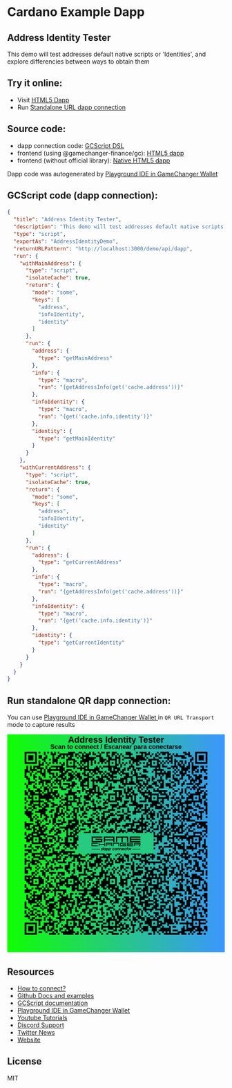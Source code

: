 
# Cardano Example Dapp

## **Address Identity Tester**

This demo will test addresses default native scripts or 'Identities', and explore differencies between ways to obtain them


## Try it online: 

-  Visit [HTML5 Dapp](https://gamechangerfinance.github.io/gamechanger.wallet/examples/Address%20Identity%20Tester.html)
-  Run [Standalone URL dapp connection](https://beta-wallet.gamechanger.finance/api/2/run/1-H4sIAAAAAAAAA9WRMWvDMBCF_8qhxQmE2NAtW0iXQgulpFPpoFjnWlSWjHSua4L_e0-1lYYEOrebT3rv6bvnoyBNBsVGbJXyGALcKbR8NsAeA6EXK6EwlF63pJ1l3b7WARQ2DnptDBCrQE5ejBeV7AyBlaQ_ECZjAOchm4M1hmwF0irAz9Y4j6B0VaFHW_IVHJB6RAu9HAKQA3cgqS1QjQ2j0NBG1imWZ45wnrbhhz_h3zIhCzxS5-3z0_2jJN4mLlATtZs8N66UpnaBNjdFUeRxo1y2OleybaOxY-1R9JrqBwaY0-PRJYMOzkjCnSxrPiffYXo2qhunvtWuQda-48AZL2IuLLpt5RJzHNPn63hikFdvvyGdQ41TzJmgkaV3aQtxZH2qh3ULHhdZGXnXc3a2XI4p5kTzW1zyR8M6QWdzyHXADHyKHkfWxW53nec_T3-u3guuf9HwzHxe8jh-AfOnTzrhAwAA)

## Source code:

- dapp connection code: [GCScript DSL](Address%20Identity%20Tester.gcscript)
- frontend (using @gamechanger-finance/gc): [HTML5 dapp](Address%20Identity%20Tester.html)
- frontend (without official library): [Native HTML5 dapp](Address%20Identity%20Tester_nolib.html)

Dapp code was autogenerated by [Playground IDE in GameChanger Wallet ](https://beta-wallet.gamechanger.finance/playground)

## GCScript code (dapp connection):
```json
{
  "title": "Address Identity Tester",
  "description": "This demo will test addresses default native scripts or 'Identities', and explore differencies between ways to obtain them",
  "type": "script",
  "exportAs": "AddressIdentityDemo",
  "returnURLPattern": "http://localhost:3000/demo/api/dapp",
  "run": {
    "withMainAddress": {
      "type": "script",
      "isolateCache": true,
      "return": {
        "mode": "some",
        "keys": [
          "address",
          "infoIdentity",
          "identity"
        ]
      },
      "run": {
        "address": {
          "type": "getMainAddress"
        },
        "info": {
          "type": "macro",
          "run": "{getAddressInfo(get('cache.address'))}"
        },
        "infoIdentity": {
          "type": "macro",
          "run": "{get('cache.info.identity')}"
        },
        "identity": {
          "type": "getMainIdentity"
        }
      }
    },
    "withCurrentAddress": {
      "type": "script",
      "isolateCache": true,
      "return": {
        "mode": "some",
        "keys": [
          "address",
          "infoIdentity",
          "identity"
        ]
      },
      "run": {
        "address": {
          "type": "getCurrentAddress"
        },
        "info": {
          "type": "macro",
          "run": "{getAddressInfo(get('cache.address'))}"
        },
        "infoIdentity": {
          "type": "macro",
          "run": "{get('cache.info.identity')}"
        },
        "identity": {
          "type": "getCurrentIdentity"
        }
      }
    }
  }
}
```

## Run standalone QR dapp connection: 

You can use [Playground IDE in GameChanger Wallet ](https://beta-wallet.gamechanger.finance/playground) in `QR URL Transport` mode to capture results

[![This GCScript/URL is too large! make it shorter uploading parts to GCFS. Unable to generate QR code](Address%20Identity%20Tester.png)](https://gamechangerfinance.github.io/gamechanger.wallet/examples/Address%20Identity%20Tester.png)

## Resources
- [How to connect?](https://www.npmjs.com/package/@gamechanger-finance/gc)
- [Github Docs and examples](https://github.com/GameChangerFinance/gamechanger.wallet/)
- [GCScript documentation](https://beta-wallet.gamechanger.finance/doc/api/v2/api.html)
- [Playground IDE in GameChanger Wallet ](https://beta-wallet.gamechanger.finance/playground)
- [Youtube Tutorials](https://www.youtube.com/@gamechanger.finance)
- [Discord Support](https://discord.gg/vpbfyRaDKG)
- [Twitter News](https://twitter.com/GameChangerOk)
- [Website](https://gamechanger.finance)

## License
MIT 
    
